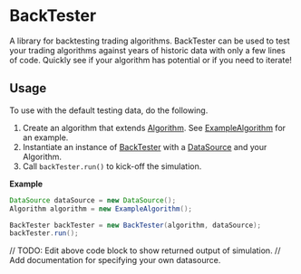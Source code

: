 # BackTester

A library for backtesting trading algorithms. 
BackTester can be used to test your trading
algorithms against years of historic data with
only a few lines of code. Quickly see if your
algorithm has potential or if you need to
iterate!

## Usage

To use with the default testing data, do the following.

1. Create an algorithm that extends 
   [Algorithm](/src/main/java/Algorithm.java).
   See [ExampleAlgorithm](/src/main/java/ExampleAlgorithm.java)
   for an example.
2. Instantiate an instance of [BackTester](/src/main/java/BackTester.java)
   with a [DataSource](/src/main/java/service/DataSource.java)
   and your Algorithm.
3. Call `backTester.run()` to kick-off the simulation.

**Example**
```java
DataSource dataSource = new DataSource();
Algorithm algorithm = new ExampleAlgorithm();

BackTester backTester = new BackTester(algorithm, dataSource);
backTester.run();
```

// TODO: Edit above code block to show returned output of simulation.
// Add documentation for specifying your own datasource.

